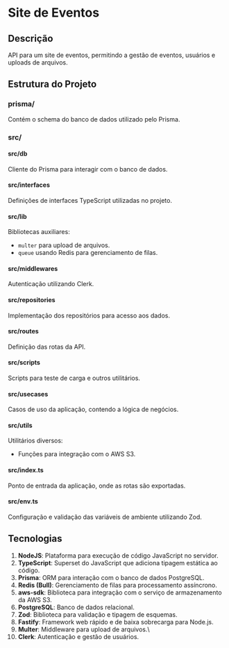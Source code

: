 # Site de Eventos

## Descrição
API para um site de eventos, permitindo a gestão de eventos, usuários e uploads de arquivos.

## Estrutura do Projeto

### prisma/
Contém o schema do banco de dados utilizado pelo Prisma.

### src/
#### src/db
Cliente do Prisma para interagir com o banco de dados.

#### src/interfaces
Definições de interfaces TypeScript utilizadas no projeto.

#### src/lib
Bibliotecas auxiliares:
- `multer` para upload de arquivos.
- `queue` usando Redis para gerenciamento de filas.

#### src/middlewares
Autenticação utilizando Clerk.

#### src/repositories
Implementação dos repositórios para acesso aos dados.

#### src/routes
Definição das rotas da API.

#### src/scripts
Scripts para teste de carga e outros utilitários.

#### src/usecases
Casos de uso da aplicação, contendo a lógica de negócios.

#### src/utils
Utilitários diversos:
- Funções para integração com o AWS S3.

#### src/index.ts
Ponto de entrada da aplicação, onde as rotas são exportadas.

#### src/env.ts
Configuração e validação das variáveis de ambiente utilizando Zod.

## Tecnologias
1. **NodeJS**: Plataforma para execução de código JavaScript no servidor.
2. **TypeScript**: Superset do JavaScript que adiciona tipagem estática ao código.
3. **Prisma**: ORM para interação com o banco de dados PostgreSQL. 
4. **Redis (Bull)**: Gerenciamento de filas para processamento assíncrono.
5. **aws-sdk**: Biblioteca para integração com o serviço de armazenamento da AWS S3.
6. **PostgreSQL**: Banco de dados relacional.
7. **Zod**: Biblioteca para validação e tipagem de esquemas.
8. **Fastify**: Framework web rápido e de baixa sobrecarga para Node.js.
9. **Multer**: Middleware para upload de arquivos.\
10. **Clerk**: Autenticação e gestão de usuários.
